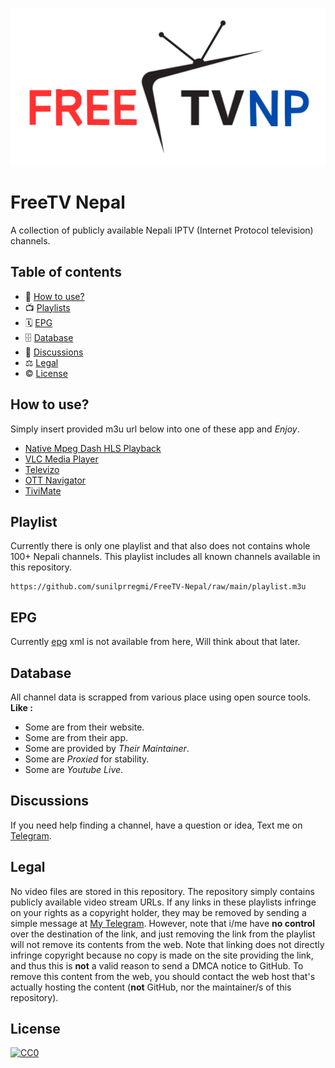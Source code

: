 ![Banner](./banner.png)

# FreeTV Nepal

A collection of publicly available Nepali IPTV (Internet Protocol television) channels.

## Table of contents

- 🚀 [How to use?](#how-to-use)
- 📺 [Playlists](#playlists)
- 🗓 [EPG](#epg)
- 🗄 [Database](#database)
- 💬 [Discussions](#discussions)
- ⚖ [Legal](#legal)
- © [License](#license)

## How to use?

Simply insert provided m3u url below into one of these app and _Enjoy_.

- [Native Mpeg Dash HLS Playback](https://github.com/Palethorn/nas-extension)
- [VLC Media Player](https://www.videolan.org/vlc/)
- [Televizo](https://televizo.net/)
- [OTT Navigator](https://github.com/ottnav/)
- [TiviMate](https://play.google.com/store/apps/details?id=ar.tvplayer.tv)

## Playlist

Currently there is only one playlist and that also does not contains whole 100+ Nepali channels. This playlist includes all known channels available in this repository.

```
https://github.com/sunilprregmi/FreeTV-Nepal/raw/main/playlist.m3u
```

## EPG

Currently [epg](https://en.wikipedia.org/wiki/Electronic_program_guide) xml is not available from here, Will think about that later.

## Database

All channel data is scrapped from various place using open source tools. **Like :**

- Some are from their website.
- Some are from their app.
- Some are provided by _Their Maintainer_.
- Some are _Proxied_ for stability.
- Some are _Youtube Live_.

## Discussions

If you need help finding a channel, have a question or idea, Text me on [Telegram](https://t.me/guruusr).

## Legal

No video files are stored in this repository. The repository simply contains publicly available video stream URLs. If any links in these playlists infringe on your rights as a copyright holder, they may be removed by sending a simple message at [My Telegram](https://t.me/guruusr). However, note that i/me have **no control** over the destination of the link, and just removing the link from the playlist will not remove its contents from the web. Note that linking does not directly infringe copyright because no copy is made on the site providing the link, and thus this is **not** a valid reason to send a DMCA notice to GitHub. To remove this content from the web, you should contact the web host that's actually hosting the content (**not** GitHub, nor the maintainer/s of this repository).

## License

[![CC0](http://mirrors.creativecommons.org/presskit/buttons/88x31/svg/cc-zero.svg)](LICENSE)
